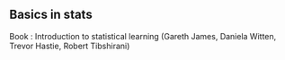 ## Basics in stats
Book : Introduction to statistical learning (Gareth James, Daniela Witten, Trevor Hastie, Robert Tibshirani)
